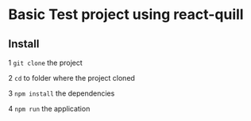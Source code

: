 # Basic Test project using react-quill

## Install

1 `git clone` the project

2 `cd` to folder where the project cloned

3 `npm install` the dependencies

4 `npm run` the application
